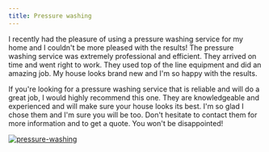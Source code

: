 ```yaml
---
title: Pressure washing
---
```


I recently had the pleasure of using a pressure washing service for my home and I couldn't be more pleased with the results! The pressure washing service was extremely professional and efficient. They arrived on time and went right to work. They used top of the line equipment and did an amazing job. My house looks brand new and I'm so happy with the results.

If you're looking for a pressure washing service that is reliable and will do a great job, I would highly recommend this one. They are knowledgeable and experienced and will make sure your house looks its best. I'm so glad I chose them and I'm sure you will be too. Don't hesitate to contact them for more information and to get a quote. You won't be disappointed!

[![pressure-washing](<https://dabuttonfactory.com/button.png?t=CHECK+SERVICE&f=Noto+Sans-Bold&ts=26&tc=fff&hp=45&vp=20&c=11&bgt=unicolored&bgc=4bd42f>)](<https://londonexpertfinder.com/link>)